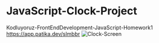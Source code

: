 # JavaScript-Clock-Project
Kodluyoruz-FrontEndDevelopment-JavaScript-Homework1
https://app.patika.dev/slmbbr
![Clock-Screen](https://user-images.githubusercontent.com/117529414/226126730-926ea5e9-35da-4b97-8407-03935e52c6c6.jpeg)
